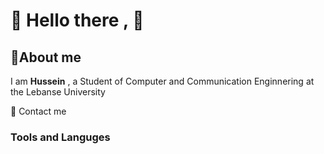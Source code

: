 # :link: Hello there , :wave:
## :link:About me 
I am **Hussein** , a Student of Computer and Communication Enginnering at the Lebanse University 

   :email: <a>Contact me</a>
   
### Tools and Languges 

  
